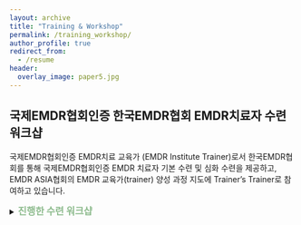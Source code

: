 ```yaml
---
layout: archive
title: "Training & Workshop"
permalink: /training_workshop/
author_profile: true
redirect_from:
  - /resume
header:
  overlay_image: paper5.jpg
---
```


## 국제EMDR협회인증 한국EMDR협회 EMDR치료자 수련 워크샵

국제EMDR협회인증 EMDR치료 교육가 (EMDR Institute Trainer)로서 한국EMDR협회를 통해 국제EMDR협회인증 EMDR 치료자 기본 수련 및 심화 수련을 제공하고, EMDR ASIA협회의 EMDR 교육가(trainer) 양성 과정 지도에 Trainer’s Trainer로 참여하고 있습니다.


<p>
<details>
<summary><big><b>
  <span style="color:DarkSeaGreen">
진행한 수련 워크샵
   </span>
</b></big></summary>
<p>
  <li>
2020 국제EMDR협회공인 EMDR 1단계 기본 수련 (Weekend 1) (2020.11.06 - 08)  
  </li>
</p><p>
<li>
2020 국제EMDR협회공인 EMDR 1단계 기본 수련 (Weekend 1) (2020.07.17 - 19)
  </li>
</p><p>
<li>
2020 한국EMDR협회 1차 온라인 심화 워크샵 (2020.07.12)
  </li>
</p><p>
  <span style="padding-left:20px">
“중독의 EMDR 치료 (EMDR Therapy for Addiction)”
  </span>
<li>2020 국제EMDR협회공인 EMDR 2단계 기본 수련 (Weekend 1) (2020.06.26 - 28) </li>
<li>2020 한국EMDR협회 Self-Care Procedure for Coronavirus (SCP-C) 워크샵 (2020.05.15)</li>
</p><p>

“SCP-C & 안정화 기법 & 코로나 19 관련 심리적 고려사항”
<li> 2020 한국EMDR협회 Self-Care Procedure for Coronavirus (SCP-C) 워크샵 (2020.05.06)</li>
</p><p>

“SCP-C & 코로나 19 상황 EMDR 치료 시 고려사항”
<li>2020 4th EMDR Asia Conference (Bangkok, Thailand) (2020.01.03 - 05)</li>
</p><p>

“Training EMDR Asia Trainers” 지도 
<li>2019 국제EMDR협회공인 EMDR 1단계 기본 수련 (Weekend 1) (2019.11.21 - 23)</li>
<li>2019 한국EMDR협회 2차 심화 워크샵 (2019.09.29)</li>

</p><p>

“최근 외상의 EMDR 치료 (EMDR Therapy for Recent Trauma)”
<li>2019 국제EMDR협회공인 EMDR 1단계 기본 수련 (Weekend 1) (2019.08.15 - 17)</li>
<li>2019 2019 한국EMDR협회 1차 심화 워크샵 (2019.06.16)</li>

</p><p>

“복합 트라우마의 EMDR 치료: 자아상태치료로 EMDR 치료 효과 높이기 (EMDR Therapy in Patients with Complex Trauma: Empowering EMDR with Ego State Therapy)”
<li>2019 국제EMDR협회공인 EMDR 1단계 기본 수련 (Weekend 1) (2019.04.26 - 28)</li>
<li>2019 국제EMDR협회공인 EMDR 2단계 기본 수련 (Weekend 2) (2019.02.28 – 03.02)</li>
<li>2019 국제EMDR협회공인 EMDR 1단계 기본 수련 (Weekend 1) (2019.01.18 - 20)</li>

</p>
</details>
</p>





